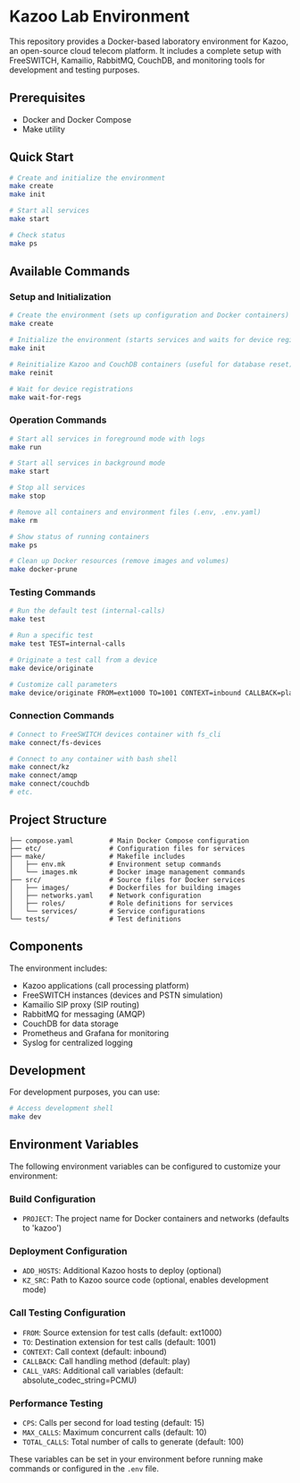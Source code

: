 # Kazoo Lab Environment

This repository provides a Docker-based laboratory environment for Kazoo, an open-source cloud telecom platform. It includes a complete setup with FreeSWITCH, Kamailio, RabbitMQ, CouchDB, and monitoring tools for development and testing purposes.

## Prerequisites

- Docker and Docker Compose
- Make utility

## Quick Start

```bash
# Create and initialize the environment
make create
make init

# Start all services
make start

# Check status
make ps
```

## Available Commands

### Setup and Initialization

```bash
# Create the environment (sets up configuration and Docker containers)
make create

# Initialize the environment (starts services and waits for device registrations)
make init

# Reinitialize Kazoo and CouchDB containers (useful for database reset)
make reinit

# Wait for device registrations
make wait-for-regs
```

### Operation Commands

```bash
# Start all services in foreground mode with logs
make run

# Start all services in background mode
make start

# Stop all services
make stop

# Remove all containers and environment files (.env, .env.yaml)
make rm

# Show status of running containers
make ps

# Clean up Docker resources (remove images and volumes)
make docker-prune
```

### Testing Commands

```bash
# Run the default test (internal-calls)
make test

# Run a specific test
make test TEST=internal-calls

# Originate a test call from a device
make device/originate

# Customize call parameters
make device/originate FROM=ext1000 TO=1001 CONTEXT=inbound CALLBACK=play
```

### Connection Commands

```bash
# Connect to FreeSWITCH devices container with fs_cli
make connect/fs-devices

# Connect to any container with bash shell
make connect/kz
make connect/amqp
make connect/couchdb
# etc.
```

## Project Structure

```
├── compose.yaml         # Main Docker Compose configuration
├── etc/                 # Configuration files for services
├── make/                # Makefile includes
│   ├── env.mk           # Environment setup commands
│   └── images.mk        # Docker image management commands
├── src/                 # Source files for Docker services
│   ├── images/          # Dockerfiles for building images
│   ├── networks.yaml    # Network configuration
│   ├── roles/           # Role definitions for services
│   └── services/        # Service configurations
└── tests/               # Test definitions
```

## Components

The environment includes:
- Kazoo applications (call processing platform)
- FreeSWITCH instances (devices and PSTN simulation)
- Kamailio SIP proxy (SIP routing)
- RabbitMQ for messaging (AMQP)
- CouchDB for data storage
- Prometheus and Grafana for monitoring
- Syslog for centralized logging

## Development

For development purposes, you can use:
```bash
# Access development shell
make dev
```

## Environment Variables

The following environment variables can be configured to customize your environment:

### Build Configuration
- `PROJECT`: The project name for Docker containers and networks (defaults to 'kazoo')

### Deployment Configuration
- `ADD_HOSTS`: Additional Kazoo hosts to deploy (optional)
- `KZ_SRC`: Path to Kazoo source code (optional, enables development mode)

### Call Testing Configuration
- `FROM`: Source extension for test calls (default: ext1000)
- `TO`: Destination extension for test calls (default: 1001)
- `CONTEXT`: Call context (default: inbound)
- `CALLBACK`: Call handling method (default: play)
- `CALL_VARS`: Additional call variables (default: absolute_codec_string=PCMU)

### Performance Testing
- `CPS`: Calls per second for load testing (default: 15)
- `MAX_CALLS`: Maximum concurrent calls (default: 10)
- `TOTAL_CALLS`: Total number of calls to generate (default: 100)

These variables can be set in your environment before running make commands or configured in the `.env` file.
